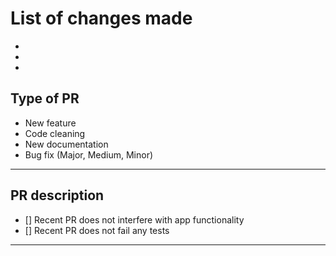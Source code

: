 # List of changes made

-
-
-

## Type of PR

- New feature
- Code cleaning
- New documentation
- Bug fix (Major, Medium, Minor)

---

## PR description

- [] Recent PR does not interfere with app functionality
- [] Recent PR does not fail any tests

---

<!---
Example:
Fix|Update for Minnin/repository_name/PR-Number/name_of_fix
--->
